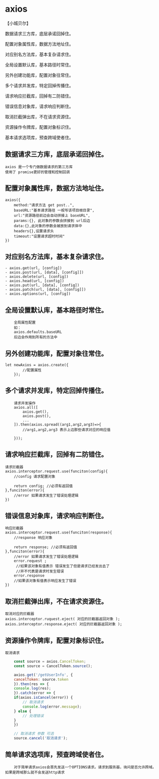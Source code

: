 # axios
【小城贝尔】

数据请求三方库，底层承诺回掉住。

配置对象属性库，数据方法地址住。

对应别名方法库，基本复杂请求住。

全局设置默认库，基本路径时常住。

另外创建功能库，配置对象往常住。

多个请求并发库，特定回掉传播住。

请求响应拦截库，回掉有二防错住。

错误信息对象库，请求响应判断住。

取消拦截弹出库，不在请求资源住。

资源操作令牌库，配置对象标识住。

基本请求选项库，预查跨域使者住。

## 数据请求三方库，底层承诺回掉住。
    axios 是一个专门做数据请求的第三方库
    使用了 promise更好的管理和控制回调
## 配置对象属性库，数据方法地址住。
    axios({
        method:"请求方法 get post..",
        baseURL:"基本请求路径 一般写该项目根目录",
        url:"资源路径前边会自动拼接上 baseURL",
        params:{}, 此对象的参数会拼接到 url后边
        data:{},此对象的参数会被放到请求体中
        headers{},设置请求头
        timeout:"设置请求超时时间"
    })
## 对应别名方法库，基本复杂请求住。
    - axios.get(url, [config])
    - axios.post(url, [data], [config]])
    - axios.delete(url, [config])
    - axios.head(url, [config])
    - axios.put(url, [data], [config])
    - axios.patch(url, [data], [config]])
    - axios.options(url, [config])
## 全局设置默认库，基本路径时常住。
        全局属性配置
        如：
        axios.defaults.baseURL
        后边会作用到所有的方法中
## 另外创建功能库，配置对象往常住。
    let newAxios = axios.create({
            //配置属性
        });
## 多个请求并发库，特定回掉传播住。
        请求并发操作
        axios.all([
            axios.get(),
            axios.post(),
            ...
        ]).then(axios.spread((arg1,arg2,arg3)=>{
            //arg1,arg2,arg3 表示上边那些请求对应的响应值

        }));
## 请求响应拦截库，回掉有二防错住。
    请求拦截器
    axios.interceptor.request.use(funciton(config){
        //config 请求配置对象

        return config; //必须有返回值
    },funciton(error){
        //error 如果请求发生了错误处理逻辑
    })
## 错误信息对象库，请求响应判断住。
    响应拦截器
    axios.interceptor.request.use(funciton(response){
        //response 响应对象

        return response; //必须有返回值
    },funciton(error){
        //error 如果请求发生了错误处理逻辑
        error.request ;
         //如果该对象有值表示 错误发生了但是请求已经发出去了
         //并不代表是请求时发生错误
        error.response 
        //如果该对象有值表示响应发生了错误 
    })
## 取消拦截弹出库，不在请求资源住。
    取消对应的拦截器
    axios.interceptor.ruquest.eject( 对应的拦截器返回对象 );
    axios.interceptor.response.eject( 对应的拦截器返回对象 );
## 资源操作令牌库，配置对象标识住。
    取消请求
```js
    const source = axios.CancelToken;
    const source = CancelToken.source();

    axios.get('/getUserInfo', {
    cancelToken: source.token
    }).then(res => {
    console.log(res);
    }).catch(error => {
    if(axios.isCancel(error)) {
        // 取消请求
        console.log(error.message);
    } else {
        // 处理错误
    }
    })

    // 取消请求 参数 可选
    source.cancel('取消请求');
```
## 简单请求选项库，预查跨域使者住。
        对于简单请求axios会首先发送一个OPTIONS请求。请求到服务器，询问是否允许跨域。如果是跨域那么就不会发送http请求